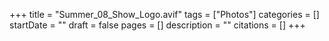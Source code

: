 +++
title = "Summer_08_Show_Logo.avif"
tags = ["Photos"]
categories = []
startDate = ""
draft = false
pages = []
description = ""
citations = []
+++
